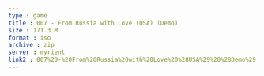 ```yaml
---
type : game
title : 007 - From Russia with Love (USA) (Demo)
size : 171.3 M
format : iso
archive : zip
server : myrient
link2 : 007%20-%20From%20Russia%20with%20Love%20%28USA%29%20%28Demo%29
---
```

